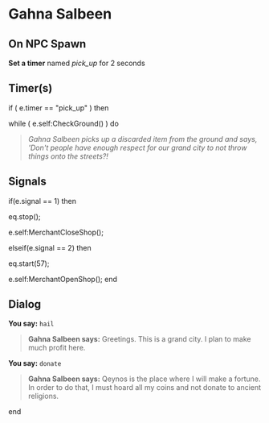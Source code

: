 # Gahna Salbeen


## On NPC Spawn

**Set a timer** named *pick_up* for 2 seconds


## Timer(s)

if ( e.timer == "pick_up" ) then




while ( e.self:CheckGround() ) do



>*Gahna Salbeen picks up a discarded item from the ground and says, 'Don't people have enough respect for our grand city to not throw things onto the streets?!*




## Signals

if(e.signal == 1) then


eq.stop();


e.self:MerchantCloseShop();

elseif(e.signal == 2) then


eq.start(57);


e.self:MerchantOpenShop();
end



## Dialog

**You say:** `hail`



>**Gahna Salbeen says:** Greetings. This is a grand city. I plan to make much profit here.

**You say:** `donate`



>**Gahna Salbeen says:** Qeynos is the place where I will make a fortune. In order to do that, I must hoard all my coins and not donate to ancient religions.



end
